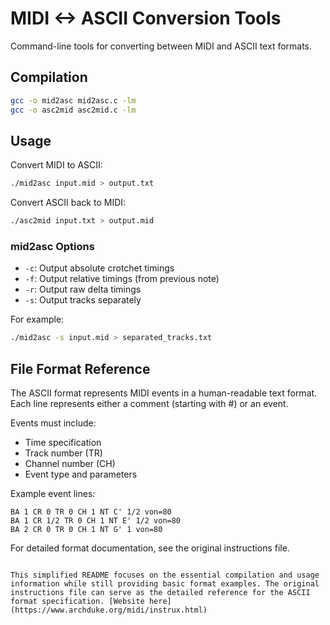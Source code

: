 # MIDI <-> ASCII Conversion Tools

Command-line tools for converting between MIDI and ASCII text formats.

## Compilation 

```bash
gcc -o mid2asc mid2asc.c -lm
gcc -o asc2mid asc2mid.c -lm
```

## Usage

Convert MIDI to ASCII:
```bash
./mid2asc input.mid > output.txt
```

Convert ASCII back to MIDI:
```bash
./asc2mid input.txt > output.mid
```

### mid2asc Options

- `-c`: Output absolute crotchet timings
- `-f`: Output relative timings (from previous note)
- `-r`: Output raw delta timings
- `-s`: Output tracks separately

For example:
```bash
./mid2asc -s input.mid > separated_tracks.txt
```

## File Format Reference

The ASCII format represents MIDI events in a human-readable text format. Each line represents either a comment (starting with #) or an event.

Events must include:
- Time specification
- Track number (TR)
- Channel number (CH)
- Event type and parameters

Example event lines:
```
BA 1 CR 0 TR 0 CH 1 NT C' 1/2 von=80
BA 1 CR 1/2 TR 0 CH 1 NT E' 1/2 von=80
BA 2 CR 0 TR 0 CH 1 NT G' 1 von=80
```

For detailed format documentation, see the original instructions file.
```

This simplified README focuses on the essential compilation and usage information while still providing basic format examples. The original instructions file can serve as the detailed reference for the ASCII format specification. [Website here](https://www.archduke.org/midi/instrux.html)
